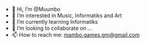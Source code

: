 - 👋 Hi, I’m @Muumbo
- 👀 I’m interested in Music, Informatiks and Art
- 🌱 I’m currently learning Informatiks
- 💞️ I’m looking to collaborate on ...
- 📫 How to reach me: mambo.games.gm@gmail.com

<!---
Muumbo/Muumbo is a ✨ special ✨ repository because its `README.md` (this file) appears on your GitHub profile.
You can click the Preview link to take a look at your changes.
--->
